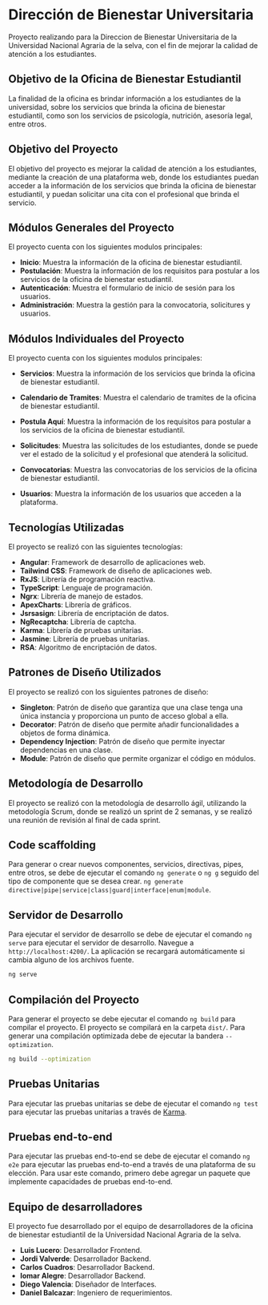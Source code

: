 # Dirección de Bienestar Universitaria

Proyecto realizando para la Direccion de Bienestar Universitaria de la Universidad Nacional
Agraria de la selva, con el fin de mejorar la calidad de atención a los estudiantes.

## Objetivo de la Oficina de Bienestar Estudiantil

La finalidad de la oficina es brindar información a los estudiantes de la universidad, sobre los servicios que brinda la oficina de bienestar estudiantil, como son los servicios de psicología, nutrición, asesoría legal, entre otros.

## Objetivo del Proyecto

El objetivo del proyecto es mejorar la calidad de atención a los estudiantes, mediante la creación de una plataforma web, donde los estudiantes puedan acceder a la información de los servicios que brinda la oficina de bienestar estudiantil, y puedan solicitar una cita con el profesional que brinda el servicio.

## Módulos Generales del Proyecto

El proyecto cuenta con los siguientes modulos principales:

* **Inicio**: Muestra la información de la oficina de bienestar estudiantil.
* **Postulación**: Muestra la información de los requisitos para postular a los servicios de la oficina de bienestar estudiantil.
* **Autenticación**: Muestra el formulario de inicio de sesión para los usuarios.
* **Administración**: Muestra la gestión para la convocatoria, solicitures y usuarios.

## Módulos Individuales del Proyecto

El proyecto cuenta con los siguientes modulos principales:

* **Servicios**: Muestra la información de los servicios que brinda la oficina de bienestar estudiantil.
* **Calendario de Tramites**: Muestra el calendario de tramites de la oficina de bienestar estudiantil.
* **Postula Aquí**: Muestra la información de los requisitos para postular a los servicios de la oficina de bienestar estudiantil.

* **Solicitudes**: Muestra las solicitudes de los estudiantes, donde se puede ver el estado de la solicitud y el profesional que atenderá la solicitud.
* **Convocatorias**: Muestra las convocatorias de los servicios de la oficina de bienestar estudiantil.
* **Usuarios**: Muestra la información de los usuarios que acceden a la plataforma.

## Tecnologías Utilizadas

El proyecto se realizó con las siguientes tecnologías:

* **Angular**: Framework de desarrollo de aplicaciones web.
* **Tailwind CSS**: Framework de diseño de aplicaciones web.
* **RxJS**: Librería de programación reactiva.
* **TypeScript**: Lenguaje de programación.
* **Ngrx**: Librería de manejo de estados.
* **ApexCharts**: Librería de gráficos.
* **Jsrsasign**: Librería de encriptación de datos.
* **NgRecaptcha**: Librería de captcha.
* **Karma**: Librería de pruebas unitarias.
* **Jasmine**: Librería de pruebas unitarias.
* **RSA**: Algoritmo de encriptación de datos.

## Patrones de Diseño Utilizados

El proyecto se realizó con los siguientes patrones de diseño:

* **Singleton**: Patrón de diseño que garantiza que una clase tenga una única instancia y proporciona un punto de acceso global a ella.
* **Decorator**: Patrón de diseño que permite añadir funcionalidades a objetos de forma dinámica.
* **Dependency Injection**: Patrón de diseño que permite inyectar dependencias en una clase.
* **Module**: Patrón de diseño que permite organizar el código en módulos.

## Metodología de Desarrollo

El proyecto se realizó con la metodología de desarrollo ágil, utilizando la metodología Scrum, donde se realizó un sprint de 2 semanas, y se realizó una reunión de revisión al final de cada sprint.

## Code scaffolding

Para generar o crear nuevos componentes, servicios, directivas, pipes, entre otros, se debe de ejecutar el comando `ng generate` o `ng g` seguido del tipo de componente que se desea crear.
`ng generate directive|pipe|service|class|guard|interface|enum|module`.

## Servidor de Desarrollo

Para ejecutar el servidor de desarrollo se debe de ejecutar el comando `ng serve` para ejecutar el servidor de desarrollo. Navegue a `http://localhost:4200/`. La aplicación se recargará automáticamente si cambia alguno de los archivos fuente.

````bash
ng serve
````

## Compilación del Proyecto

Para generar el proyecto se debe ejecutar el comando `ng build` para compilar el proyecto. El proyecto se compilará en la carpeta `dist/`.
Para generar una compilación optimizada debe de ejecutar la bandera `--optimization`.

````bash
ng build --optimization
````

## Pruebas Unitarias

Para ejecutar las pruebas unitarias se debe de ejecutar el comando `ng test` para ejecutar las pruebas unitarias a través de [Karma](https://karma-runner.github.io).

## Pruebas end-to-end

Para ejecutar las pruebas end-to-end se debe de ejecutar el comando `ng e2e` para ejecutar las pruebas end-to-end a través de una plataforma de su elección. Para usar este comando, primero debe agregar un paquete que implemente capacidades de pruebas end-to-end.

## Equipo de desarrolladores

El proyecto fue desarrollado por el equipo de desarrolladores de la oficina de bienestar estudiantil de la Universidad Nacional Agraria de la selva.

* **Luis Lucero**: Desarrollador Frontend.
* **Jordi Valverde**: Desarrollador Backend.
* **Carlos Cuadros**: Desarrollador Backend.
* **Iomar Alegre**: Desarrollador Backend.
* **Diego Valencia**: Diseñador de Interfaces.
* **Daniel Balcazar**: Ingeniero de requerimientos.
